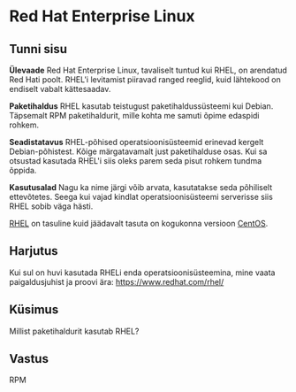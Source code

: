 # Red Hat Enterprise Linux

## Tunni sisu

<b>Ülevaade</b>
Red Hat Enterprise Linux, tavaliselt tuntud kui RHEL, on arendatud Red Hati poolt. RHEL'i levitamist piiravad ranged reeglid, kuid lähtekood on endiselt vabalt kättesaadav.

<b>Paketihaldus</b>
RHEL kasutab teistugust paketihaldussüsteemi kui Debian. Täpsemalt RPM paketihaldurit, mille kohta me samuti õpime edaspidi rohkem.

<b>Seadistatavus</b>
RHEL-põhised operatsioonisüsteemid erinevad kergelt Debian-põhistest. Kõige märgatavamalt just paketihalduse osas. Kui sa otsustad kasutada RHEL'i siis oleks parem seda pisut rohkem tundma õppida.

<b>Kasutusalad</b>
Nagu ka nime järgi võib arvata, kasutatakse seda põhiliselt ettevõtetes. Seega kui vajad kindlat operatsioonisüsteemi serverisse siis RHEL sobib väga hästi.

<a target="_blank" href="https://www.redhat.com/rhel/">RHEL</a> on tasuline kuid jäädavalt tasuta on kogukonna versioon <a target="_blank" href="https://www.centos.org/">CentOS</a>.

## Harjutus

Kui sul on huvi kasutada RHELi enda operatsioonisüsteemina, mine vaata paigaldusjuhist ja proovi ära: <a target="_blank" href='https://www.redhat.com/rhel/'>https://www.redhat.com/rhel/</a>

## Küsimus

Millist paketihaldurit kasutab RHEL?

## Vastus

RPM

